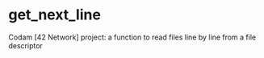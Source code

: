 # get_next_line
Codam [42 Network] project: a function to read files line by line from a file descriptor
